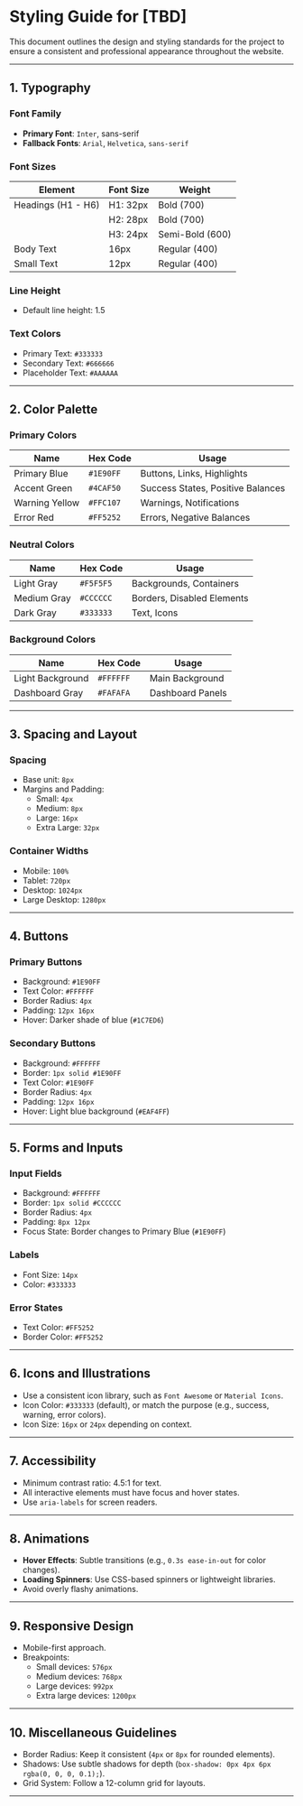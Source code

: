 # Styling Guide for [TBD]

This document outlines the design and styling standards for the project to ensure a consistent and professional appearance throughout the website.

---

## **1. Typography**

### **Font Family**

- **Primary Font**: `Inter`, sans-serif
- **Fallback Fonts**: `Arial`, `Helvetica`, `sans-serif`

### **Font Sizes**

| Element            | Font Size | Weight          |
| ------------------ | --------- | --------------- |
| Headings (H1 - H6) | H1: 32px  | Bold (700)      |
|                    | H2: 28px  | Bold (700)      |
|                    | H3: 24px  | Semi-Bold (600) |
| Body Text          | 16px      | Regular (400)   |
| Small Text         | 12px      | Regular (400)   |

### **Line Height**

- Default line height: 1.5

### **Text Colors**

- Primary Text: `#333333`
- Secondary Text: `#666666`
- Placeholder Text: `#AAAAAA`

---

## **2. Color Palette**

### **Primary Colors**

| Name           | Hex Code  | Usage                             |
| -------------- | --------- | --------------------------------- |
| Primary Blue   | `#1E90FF` | Buttons, Links, Highlights        |
| Accent Green   | `#4CAF50` | Success States, Positive Balances |
| Warning Yellow | `#FFC107` | Warnings, Notifications           |
| Error Red      | `#FF5252` | Errors, Negative Balances         |

### **Neutral Colors**

| Name        | Hex Code  | Usage                      |
| ----------- | --------- | -------------------------- |
| Light Gray  | `#F5F5F5` | Backgrounds, Containers    |
| Medium Gray | `#CCCCCC` | Borders, Disabled Elements |
| Dark Gray   | `#333333` | Text, Icons                |

### **Background Colors**

| Name             | Hex Code  | Usage            |
| ---------------- | --------- | ---------------- |
| Light Background | `#FFFFFF` | Main Background  |
| Dashboard Gray   | `#FAFAFA` | Dashboard Panels |

---

## **3. Spacing and Layout**

### **Spacing**

- Base unit: `8px`
- Margins and Padding:
  - Small: `4px`
  - Medium: `8px`
  - Large: `16px`
  - Extra Large: `32px`

### **Container Widths**

- Mobile: `100%`
- Tablet: `720px`
- Desktop: `1024px`
- Large Desktop: `1280px`

---

## **4. Buttons**

### **Primary Buttons**

- Background: `#1E90FF`
- Text Color: `#FFFFFF`
- Border Radius: `4px`
- Padding: `12px 16px`
- Hover: Darker shade of blue (`#1C7ED6`)

### **Secondary Buttons**

- Background: `#FFFFFF`
- Border: `1px solid #1E90FF`
- Text Color: `#1E90FF`
- Border Radius: `4px`
- Padding: `12px 16px`
- Hover: Light blue background (`#EAF4FF`)

---

## **5. Forms and Inputs**

### **Input Fields**

- Background: `#FFFFFF`
- Border: `1px solid #CCCCCC`
- Border Radius: `4px`
- Padding: `8px 12px`
- Focus State: Border changes to Primary Blue (`#1E90FF`)

### **Labels**

- Font Size: `14px`
- Color: `#333333`

### **Error States**

- Text Color: `#FF5252`
- Border Color: `#FF5252`

---

## **6. Icons and Illustrations**

- Use a consistent icon library, such as `Font Awesome` or `Material Icons`.
- Icon Color: `#333333` (default), or match the purpose (e.g., success, warning, error colors).
- Icon Size: `16px` or `24px` depending on context.

---

## **7. Accessibility**

- Minimum contrast ratio: 4.5:1 for text.
- All interactive elements must have focus and hover states.
- Use `aria-labels` for screen readers.

---

## **8. Animations**

- **Hover Effects**: Subtle transitions (e.g., `0.3s ease-in-out` for color changes).
- **Loading Spinners**: Use CSS-based spinners or lightweight libraries.
- Avoid overly flashy animations.

---

## **9. Responsive Design**

- Mobile-first approach.
- Breakpoints:
  - Small devices: `576px`
  - Medium devices: `768px`
  - Large devices: `992px`
  - Extra large devices: `1200px`

---

## **10. Miscellaneous Guidelines**

- Border Radius: Keep it consistent (`4px` or `8px` for rounded elements).
- Shadows: Use subtle shadows for depth (`box-shadow: 0px 4px 6px rgba(0, 0, 0, 0.1);`).
- Grid System: Follow a 12-column grid for layouts.

---
